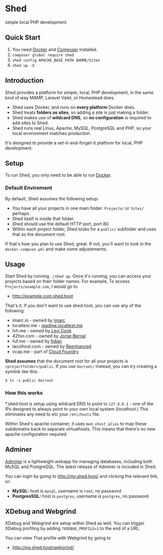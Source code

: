 Shed
====

simple local PHP development

Quick Start
-----------

1. You need [Docker](https://www.docker.com/) and [Composer](https://getcomposer.org/) installed.
2. `composer global require shed`
3. `shed config APACHE_BASE_PATH $HOME/Sites`
3. `shed up -d`

Introduction
------------

Shed provides a platform for simple, local, PHP development, in the same kind of way MAMP, Laravel Valet, or Homestead does.

* Shed uses Docker, and runs on **every platform** Docker does.
* Shed treats **folders as sites**, so adding a site is just making a folder.
* Shed makes use of **wildcard DNS**, so **no configuration** is required to add sites to Shed.
* Shed runs real Linux, Apache, MySQL, PostgreSQL and PHP, so your local environment matches production.

It's designed to provide a set-it-and-forget-it platform for local, PHP development.


Setup
-----

To run Shed, you only need to be able to run [Docker](https://www.docker.com/).


### Default Enviroment

By default, Shed assumes the following setup:

* You have all your projects in one main folder: `Projects/` or `Sites/` perhaps.
* Shed itself is inside that folder.
* Shed should use the default HTTP port, port 80.
* Within each project folder, Shed looks for a `public/` subfolder and uses that as the document root.

If that's how you plan to use Shed, great. If not, you'll want to look in the
`docker-compose.yml` and make some adjustements.


Usage
-----

Start Shed by running `./shed up`. Once it's running, you can access your
projects based on their folder names. For example, To access
`Projects/example.com`, I would go to

* http://example.com.shed.host

That's it. If you don't want to use shed.host, you can use any of the following:

* imarc.io - owned by [Imarc](https://www.imarc.com)
* localtest.me - [readme.localtest.me](http://readme.localtest.me/)
* lvh.me - owned by [Levi Cook](https://gist.github.com/levicook/563675)
* 42foo.com - owned by [Jorge Bernal](https://jorgebernal.info/2009/07/17/42foo-virtual-hosts-web-development/)
* fuf.me - owned by [fidian](http://www.fidian.com/programming/public-dns-pointing-to-localhost)
* lacolhost.com - owned by [Reenhanced](http://blog.reenhanced.com/post/29566591244/developing-with-subdomains-just-got-a-lot-easier)
* vcap.me - part of [Cloud Foundry](https://github.com/cloudfoundry-attic/vcap)

**Shed assumes** that the document root for all your projects is
`<projectfolder>/public`. If you use `docroot/` instead, you can try creating a
symlink like this:

```
$ ln -s public docroot
```


### How this works

\*.shed.host is setup using wildcard DNS to point to `127.0.0.1` - one of the IPs designed to always point to your own local system (*localhost*.) This eliminates any need to etc your `/etc/hosts` file.

Within Shed's apache container, it uses `mod_vhost_alias` to map these subdomains back to separate virtualhosts. This means that there's no new apache configuration required.


Adminer
-------

[Adminer](https://www.adminer.org/) is a lightweight webapp for managing databases, including both MySQL and PostgreSQL. The latest release of Adminer is included in Shed.

You can login by going to http://my.shed.host/ and clicking the relevant link, or:

* **MySQL:** host is `mysql`, username is `root`, no password
* **PostgresSQL:** host is `postgres`, username is `postgres`, no password


XDebug and Webgrind
-------------------

XDebug and Webgrind are setup within Shed as well. You can trigger XDebug
profiling by adding `?XDEBUG_PROFILE=1` to the end of a URL.

You can view That profile with Webgrind by going to

* http://my.shed.host/webgrind/
